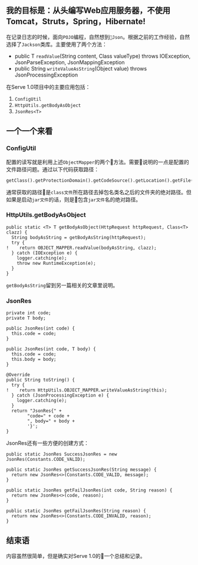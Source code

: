 
我的目标是：__从头编写Web应用服务器，不使用Tomcat，Struts，Spring，Hibernate!__
---

在记录日志的时候，面向`POJO`编程，自然想到`Json`。根据之前的工作经验，自然选择了`Jackson`类库。主要使用了两个方法：

* public <T> T `readValue`(String content, Class<T> valueType) throws IOException, JsonParseException, JsonMappingException
* public String `writeValueAsString`(Object value) throws JsonProcessingException

在Serve 1.0项目中的主要应用包括：

1. `ConfigUtil`
2. `HttpUtils.getBodyAsObject`
3. `JsonRes<T>`

一个一个来看
---

### ConfigUtil

配置的读写就是利用上述`ObjectMapper`的两个方法。需要说明的一点是配置的文件路径问题。通过以下代码获取路径：

```
getClass().getProtectionDomain().getCodeSource().getLocation().getFile()
```

通常获取的路径是`class文件`所在路径去掉包名类名之后的文件夹的绝对路径。但如果是启动`jar文件`的话，则是包含`jar文件`名的绝对路径。

### HttpUtils.getBodyAsObject

```
public static <T> T getBodyAsObject(HttpRequest httpRequest, Class<T> clazz) {
  String bodyAsString = getBodyAsString(httpRequest);
  try {
!    return OBJECT_MAPPER.readValue(bodyAsString, clazz);
  } catch (IOException e) {
    logger.catching(e);
    throw new RuntimeException(e);
  }
}
```

`getBodyAsString`留到另一篇相关的文章里说明。

### JsonRes<T>

```
private int code;
private T body;

public JsonRes(int code) {
  this.code = code;
}

public JsonRes(int code, T body) {
  this.code = code;
  this.body = body;
}

@Override
public String toString() {
  try {
!    return HttpUtils.OBJECT_MAPPER.writeValueAsString(this);
  } catch (JsonProcessingException e) {
    logger.catching(e);
  }
  return "JsonRes{" +
        "code=" + code +
        ", body=" + body +
        '}';
}
```

JsonRes还有一些方便的创建方式：

```
public static JsonRes SuccessJsonRes = new JsonRes(Constants.CODE_VALID);

public static JsonRes getSuccessJsonRes(String message) {
  return new JsonRes<>(Constants.CODE_VALID, message);
}

public static JsonRes getFailJsonRes(int code, String reason) {
  return new JsonRes<>(code, reason);
}

public static JsonRes getFailJsonRes(String reason) {
  return new JsonRes<>(Constants.CODE_INVALID, reason);
}
```

结束语
---

内容虽然很简单，但是确实对Serve 1.0的一个总结和记录。